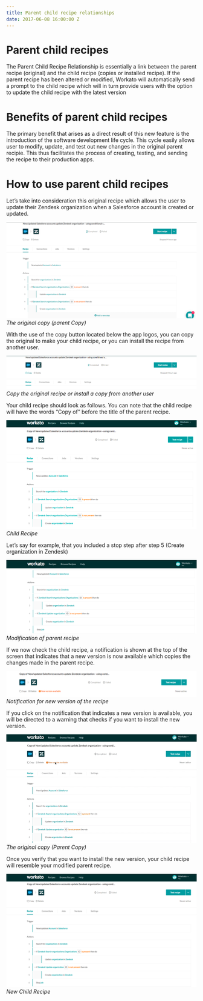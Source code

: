 ```yaml
---
title: Parent child recipe relationships
date: 2017-06-08 16:00:00 Z
---
```


# Parent child recipes
The Parent Child Recipe Relationship is essentially a link between the parent recipe (original) and the child recipe (copies or installed recipe). If the parent recipe has been altered or modified, Workato will automatically send a prompt to the child recipe which will in turn provide users with the option to update the child recipe with the latest version

# Benefits of parent child recipes
The primary benefit that arises as a direct result of this new feature is the introduction of the software development life cycle. This cycle easily allows user to modify, update, and test out new changes in the original parent recipie. This thus facilitates the process of creating, testing, and sending the recipe to their production apps. 

# How to use parent child recipes

Let’s take into consideration this original recipe which allows the user to update their Zendesk organization when a Salesforce account is created or updated. 

![Parent Recipe](/assets/images/features/Parent-child-recipes/original-parent-copy.png)
*The original copy (parent Copy)*

With the use of the copy button located below the app logos, you can copy the original to make your child recipe, or you can install the recipe from another user.

![Child Recipe](/assets/images/features/Parent-child-recipes/copy-recipe.png)
*Copy the original recipe or install a copy from another user*

Your child recipe should look as follows. You can note that the child recipe will have the words “Copy of” before the title of the parent recipe.

![Copied or installed recipe](/assets/images/features/Parent-child-recipes/copied-parent-recipe.png)
*Child Recipe*

Let’s say for example, that you included a stop step after step 5 (Create organization in Zendesk)

![Modification](/assets/images/features/Parent-child-recipes/new-step-parent-recipe.png)
*Modification of parent recipe*

If we now check the child recipe, a notification is shown at the top of the screen that indicates that a new version is now available which copies the changes made in the parent recipe.

![Modification Alert](/assets/images/features/Parent-child-recipes/new-version-alert.png)
*Notification for new version of the recipe*

If you click on the notification that indicates a new version is available, you will be directed to a warning that checks if you want to install the new version. 

![Warning notification](/assets/images/features/Parent-child-recipes/modification-verification.gif)
*The original copy (Parent Copy)*

Once you verify that you want to install the new version, your child recipe will resemble your modified parent recipe.

![New Child Recipe](/assets/images/features/Parent-child-recipes/new-modified-child-recipe.png)
*New Child Recipe*


